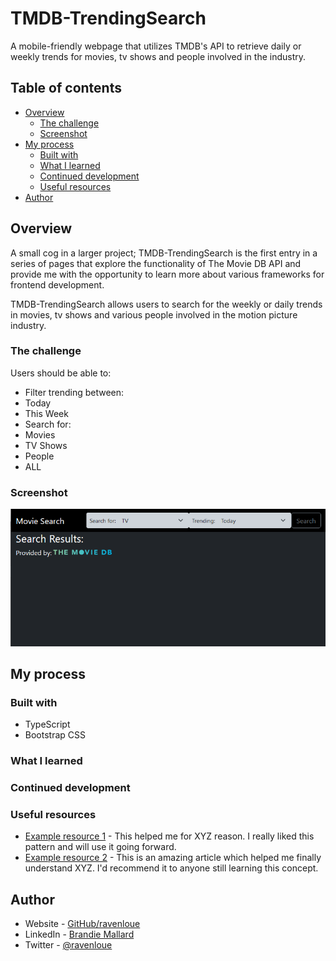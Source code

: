 # TMDB-TrendingSearch
 A mobile-friendly webpage that utilizes TMDB's API to retrieve daily or weekly trends for movies, tv shows and people involved in the industry.

## Table of contents

- [Overview](#overview)
  - [The challenge](#the-challenge)
  - [Screenshot](#screenshot)
- [My process](#my-process)
  - [Built with](#built-with)
  - [What I learned](#what-i-learned)
  - [Continued development](#continued-development)
  - [Useful resources](#useful-resources)
- [Author](#author)


## Overview

A small cog in a larger project; TMDB-TrendingSearch is the first entry in a series of pages that explore the functionality of The Movie DB API and provide me with the opportunity to learn more about various frameworks for frontend development. 

TMDB-TrendingSearch allows users to search for the weekly or daily trends in movies, tv shows and various people involved in the motion picture industry. 
### The challenge

Users should be able to:

- Filter trending between:
 - Today
 - This Week
- Search for:
 - Movies
 - TV Shows
 - People
 - ALL


### Screenshot

![Test](./screencaps/SS-1.png)


## My process

### Built with

- TypeScript
- Bootstrap CSS


### What I learned



### Continued development



### Useful resources

- [Example resource 1](https://www.example.com) - This helped me for XYZ reason. I really liked this pattern and will use it going forward.
- [Example resource 2](https://www.example.com) - This is an amazing article which helped me finally understand XYZ. I'd recommend it to anyone still learning this concept.


## Author

- Website - [GitHub/ravenloue](https://github.com/ravenloue)
- LinkedIn - [Brandie Mallard](https://www.linkedin.com/in/brandie-mallard-0554aa219/)
- Twitter - [@ravenloue](https://www.twitter.com/ravenloue)